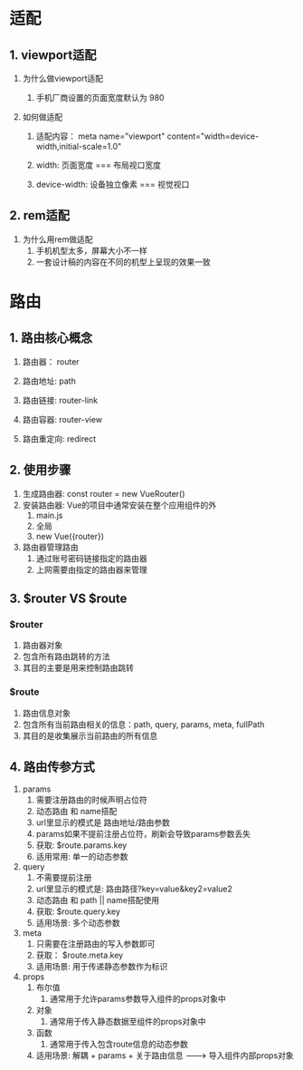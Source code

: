 # 适配
## 1. viewport适配

1. 为什么做viewport适配

   1. 手机厂商设置的页面宽度默认为 980

2. 如何做适配

   1. 适配内容： meta name="viewport" content="width=device-width,initial-scale=1.0"

   2. width: 页面宽度 === 布局视口宽度

   3. device-width: 设备独立像素 === 视觉视口

      



## 2. rem适配

1. 为什么用rem做适配
   1. 手机机型太多，屏幕大小不一样
   2. 一套设计稿的内容在不同的机型上呈现的效果一致



# 路由
## 1. 路由核心概念

1. 路由器： router

2. 路由地址: path

3. 路由链接: router-link

4. 路由容器: router-view

5. 路由重定向: redirect

   

## 2. 使用步骤

1. 生成路由器: const router = new VueRouter()
2. 安装路由器: Vue的项目中通常安装在整个应用组件的外
   1. main.js
   2. 全局
   3. new Vue({router})
3. 路由器管理路由
   1. 通过账号密码链接指定的路由器
   2. 上网需要由指定的路由器来管理
	 
## 3. $router VS $route
### $router
1. 路由器对象
2. 包含所有路由跳转的方法
3. 其目的主要是用来控制路由跳转

### $route
1. 路由信息对象
2. 包含所有当前路由相关的信息：path, query, params, meta, fullPath
3. 其目的是收集展示当前路由的所有信息


## 4. 路由传参方式
1. params
	1. 需要注册路由的时候声明占位符
	2. 动态路由 和 name搭配
	3. url里显示的模式是 路由地址/路由参数
	4. params如果不提前注册占位符，刷新会导致params参数丢失
	5. 获取: $route.params.key
	6. 适用常用: 单一的动态参数
2. query
	1. 不需要提前注册
	2. url里显示的模式是: 路由路径?key=value&key2=value2
	3. 动态路由 和 path || name搭配使用
	4. 获取: $route.query.key
	5. 适用场景: 多个动态参数
3. meta
	1. 只需要在注册路由的写入参数即可
	2. 获取： $route.meta.key
	3. 适用场景: 用于传递静态参数作为标识
4. props
	1. 布尔值
		1. 通常用于允许params参数导入组件的props对象中
	2. 对象
		1. 通常用于传入静态数据至组件的props对象中
	3. 函数
		1. 通常用于传入包含route信息的动态参数
	4. 适用场景: 解耦 + params + 关于路由信息 ---> 导入组件内部props对象





















